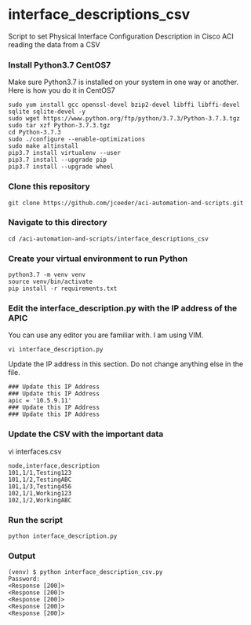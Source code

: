 # interface_descriptions_csv
Script to set Physical Interface Configuration Description in Cisco ACI reading the data from a CSV

### Install Python3.7 CentOS7
Make sure Python3.7 is installed on your system in one way or another.  Here is how you do it in CentOS7
```
sudo yum install gcc openssl-devel bzip2-devel libffi libffi-devel sqlite sqlite-devel -y
sudo wget https://www.python.org/ftp/python/3.7.3/Python-3.7.3.tgz
sudo tar xzf Python-3.7.3.tgz
cd Python-3.7.3
sudo ./configure --enable-optimizations
sudo make altinstall
pip3.7 install virtualenv --user
pip3.7 install --upgrade pip
pip3.7 install --upgrade wheel
```

### Clone this repository
```git clone https://github.com/jcoeder/aci-automation-and-scripts.git```

### Navigate to this directory
```cd /aci-automation-and-scripts/interface_descriptions_csv```

### Create your virtual environment to run Python
```
python3.7 -m venv venv
source venv/bin/activate
pip install -r requirements.txt
```

### Edit the interface_description.py with the IP address of the APIC
You can use any editor you are familiar with.  I am using VIM.
```
vi interface_description.py 
```
Update the IP address in this section.  Do not change anything else in the file.
```
### Update this IP Address
### Update this IP Address
apic = '10.5.9.11'
### Update this IP Address
### Update this IP Address
```

### Update the CSV with the important data
vi interfaces.csv
```
node,interface,description
101,1/1,Testing123
101,1/2,TestingABC
101,1/3,Testing456
102,1/1,Working123
102,1/2,WorkingABC
```
### Run the script
```python interface_description.py```

### Output
```
(venv) $ python interface_description_csv.py
Password: 
<Response [200]>
<Response [200]>
<Response [200]>
<Response [200]>
<Response [200]>

